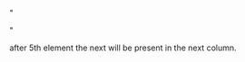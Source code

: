 "<div className='grid grid-rows-5 grid-flow-col w-[60%] gap-6 mt-4'>"

after 5th element the next will be present in the next column.